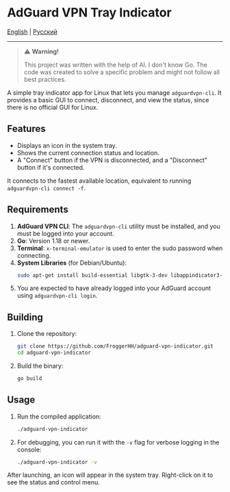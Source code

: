 # AdGuard VPN Tray Indicator

[English](./README.md) | [Русский](./README_ru.md)
***

> ⚠️ **Warning!**
>
> This project was written with the help of AI. I don't know Go. The code was
> created to solve a specific problem and might not follow all best
> practices.

A simple tray indicator app for Linux that lets you manage
`adguardvpn-cli`. It provides a basic GUI to connect, disconnect, and
view the status, since there is no official GUI for Linux.

## Features

*   Displays an icon in the system tray.
*   Shows the current connection status and location.
*   A "Connect" button if the VPN is disconnected, and a "Disconnect"
    button if it's connected.

It connects to the fastest available location, equivalent to running
`adguardvpn-cli connect -f`.

## Requirements

1.  **AdGuard VPN CLI**: The `adguardvpn-cli` utility must be
    installed, and you must be logged into your account.
2.  **Go**: Version 1.18 or newer.
3.  **Terminal**: `x-terminal-emulator` is used to enter the sudo
    password when connecting.
4.  **System Libraries** (for Debian/Ubuntu):
    ```bash
    sudo apt-get install build-essential libgtk-3-dev libappindicator3-dev
    ```
5.  You are expected to have already logged into your AdGuard account
    using `adguardvpn-cli login`.

## Building

1.  Clone the repository:
    ```bash
    git clone https://github.com/FroggerHH/adguard-vpn-indicator.git
    cd adguard-vpn-indicator
    ```

2.  Build the binary:
    ```bash
    go build
    ```

## Usage

1.  Run the compiled application:
    ```bash
    ./adguard-vpn-indicator
    ```

2.  For debugging, you can run it with the `-v` flag for verbose
    logging in the console:
    ```bash
    ./adguard-vpn-indicator -v
    ```

After launching, an icon will appear in the system tray. Right-click on
it to see the status and control menu.
